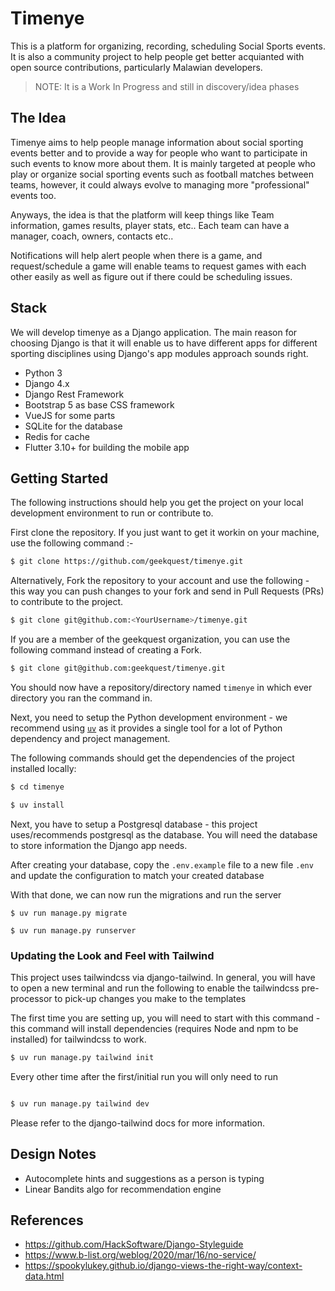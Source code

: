 # Timenye

This is a platform for organizing, recording, scheduling Social Sports events.
It is also a community project to help people get better acquianted with open source contributions, particularly Malawian developers.

> NOTE: It is a Work In Progress and still in discovery/idea phases

## The Idea

Timenye aims to help people manage information about social sporting events better and to provide a way for people who want to participate in such events to know more about them. It is mainly targeted at people who play or organize social sporting events such as football matches between teams, however, it could always evolve to managing more "professional" events too.

Anyways, the idea is that the platform will keep things like Team information, games results, player stats, etc.. Each team can have a manager, coach, owners, contacts etc.. 

Notifications will help alert people when there is a game, and request/schedule a game will enable teams to request games with each other easily as well as figure out if there could be scheduling issues.

## Stack

We will develop timenye as a Django application. The main reason for choosing Django is that it will enable us to have different apps for different sporting disciplines using Django's app modules approach sounds right.

* Python 3
* Django 4.x
* Django Rest Framework
* Bootstrap 5 as base CSS framework
* VueJS for some parts
* SQLite for the database
* Redis for cache
* Flutter 3.10+ for building the mobile app


## Getting Started

The following instructions should help you get the project on your local development environment to 
run or contribute to.

First clone the repository. If you just want to get it workin on your machine, use the following command :-

```sh
$ git clone https://github.com/geekquest/timenye.git 
```

Alternatively, Fork the repository to your account and use the following - this way you can
push changes to your fork and send in Pull Requests (PRs) to contribute to the project.

```sh
$ git clone git@github.com:<YourUsername>/timenye.git
```

If you are a member of the geekquest organization, you can use the following command instead of creating a Fork.

```sh
$ git clone git@github.com:geekquest/timenye.git
```

You should now have a repository/directory named `timenye` in which ever directory you ran the command in.

Next, you need to setup the Python development environment - we recommend using [`uv`](https://docs.astral.sh/uv) as it provides a single tool for a lot of Python dependency and project management.


The following commands should get the dependencies of the project installed locally:

```sh 
$ cd timenye

$ uv install
```
Next, you have to setup a Postgresql database - this project uses/recommends postgresql as the database. You will need the database to store information the Django app needs.

After creating your database, copy the `.env.example` file to a new file `.env` and update
the configuration to match your created database

With that done, we can now run the migrations and run the server

```
$ uv run manage.py migrate

$ uv run manage.py runserver
```

### Updating the Look and Feel with Tailwind

This project uses tailwindcss via django-tailwind. In general, you will have to open a new terminal
and run the following to enable the tailwindcss pre-processor to pick-up changes you make to the 
templates

The first time you are setting up, you will need to start with this command - this command
will install dependencies (requires Node and npm to be installed) for tailwindcss to work.

```sh
$ uv run manage.py tailwind init
```

Every other time after the first/initial run you will only need to run

```sh

$ uv run manage.py tailwind dev
```


Please refer to the django-tailwind docs for 
more information.


## Design Notes

- Autocomplete hints and suggestions as a person is typing
- Linear Bandits algo for recommendation engine

## References

- https://github.com/HackSoftware/Django-Styleguide
- https://www.b-list.org/weblog/2020/mar/16/no-service/
- https://spookylukey.github.io/django-views-the-right-way/context-data.html

